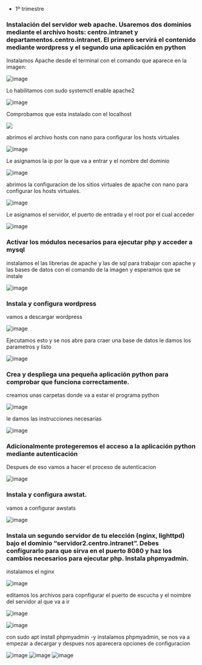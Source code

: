 - 1º trimestre

### Instalación del servidor web apache. Usaremos dos dominios mediante el archivo hosts: centro.intranet y departamentos.centro.intranet. El primero servirá el contenido mediante wordpress y el segundo una aplicación en python

Instalamos Apache desde el terminal con el comando que aparece en la imagen:

![image](https://github.com/user-attachments/assets/15969bb1-bf2a-444d-adda-ea103f0f8ed6)

Lo habilitamos con sudo systemctl enable apache2

![image](https://github.com/user-attachments/assets/0f8fc95c-0fd6-421a-9939-84c6e4b9900e)

Comprobamos que esta instalado con el localhost

![](https://github.com/user-attachments/assets/e888712a-8742-4515-91a9-44b097c3c1f6)

abrimos el archivo hosts con nano para configurar los hosts virtuales

![image](https://github.com/user-attachments/assets/3a85612e-ea0b-4c2b-af4d-368ab4f97dbf)

Le asignamos la ip por la que va a entrar y el nombre del dominio

![image](https://github.com/user-attachments/assets/cd600df1-14ac-4161-a2df-7079e793d799)

abrimos la configuracion de los sitios virtuales de apache con nano para configurar los hosts virtuales.

![image](https://github.com/user-attachments/assets/d331d171-4c06-4de0-9922-5f5d9bb384e0)

Le asignamos el servidor, el puerto de entrada y el root por el cual acceder

![image](https://github.com/user-attachments/assets/0b7e38da-0007-4114-ae45-3520623b67ad)

### Activar los módulos necesarios para ejecutar php y acceder a mysql

instalamos el las librerias de apache y las de sql para trabajar con apache y las bases de datos con el comando de la imagen y esperamos que se instale

![image](https://github.com/user-attachments/assets/2cde851b-b9b0-40f9-8106-0f188a95541c)

### Instala y configura wordpress

vamos a descargar wordpress

![image](https://github.com/user-attachments/assets/8b5565a8-0d11-495f-99cb-00db38829fc1)

Ejecutamos esto y se nos abre para craer una base de datos le damos los parametros y listo

![image](https://github.com/user-attachments/assets/81fe76e2-0bdb-49b6-bd56-8c5c8ca28576)

### Crea y despliega una pequeña aplicación python para comprobar que funciona correctamente.

creamos unas carpetas donde va a estar el programa python

![image](https://github.com/user-attachments/assets/77eeac32-465f-4b7e-99d6-e345318cf1af)

le damos las instrucciones necesarias 

![image](https://github.com/user-attachments/assets/06e94e09-921d-44e6-b4a6-42fcaf6aa18c)

### Adicionalmente protegeremos el acceso a la aplicación python mediante autenticación

Despues de eso vamos a hacer el proceso de autenticacion

![image](https://github.com/user-attachments/assets/bb00d0ae-b8f9-4f95-b6c7-629dd2c8a73f)

### Instala y configura awstat.

vamos a configurar awstats

![image](https://github.com/user-attachments/assets/6bf8046f-676f-4c01-b799-317e8cc59992)

### Instala un segundo servidor de tu elección (nginx, lighttpd) bajo el dominio “servidor2.centro.intranet”. Debes configurarlo para que sirva en el puerto 8080 y haz los cambios necesarios para ejecutar php. Instala phpmyadmin.

instalamos el nginx

![image](https://github.com/user-attachments/assets/dc8135ba-dff9-4e6f-aeb5-313de2750a80)

editamos los archivos para copnfigurar el puerto de escucha y el noimbre del servidor al que va a ir

![image](https://github.com/user-attachments/assets/75ba2302-a0ed-44f6-84b7-aae34a379f9e)

![image](https://github.com/user-attachments/assets/dd52359f-cf5f-4918-9278-89dbdae0eefb)

con sudo apt install phpmyadmin -y instalamos phpmyadmin, se nos va a empezar a decargar y despues nos aparecera opciones de configuracion 


![image](https://github.com/user-attachments/assets/16c9a02e-7a98-4298-9b0d-372ee2086047)
![image](https://github.com/user-attachments/assets/c32f6e85-addb-4fd3-b431-5d84d9f468eb)
![image](https://github.com/user-attachments/assets/37cff844-087a-447b-bb84-35d1dfc030f7)



















